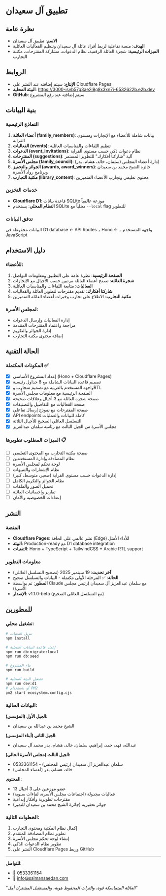 # تطبيق آل سعيدان

## نظرة عامة
- **الاسم**: تطبيق آل سعيدان
- **الهدف**: منصة تفاعلية لربط أفراد عائلة آل سعيدان وتنظيم الفعاليات العائلية
- **الميزات الرئيسية**: شجرة العائلة الرقمية، نظام الدعوات، مشاركة المقترحات، مكتبة التجارب

## الروابط
- **الإنتاج**: سيتم إضافته عند النشر على Cloudflare Pages
- **البيئة المحلية**: https://3000-isvb57g3ae2i9g8x3xn7i-6532622b.e2b.dev
- **GitHub**: سيتم إضافته عند رفع المشروع

## بنية البيانات

### النماذج الرئيسية
1. **أعضاء العائلة (family_members)**: بيانات شاملة للأعضاء مع الإنجازات ومستوى القرابة
2. **الفعاليات (events)**: تنظيم اللقاءات والمناسبات العائلية
3. **الدعوات (event_invitations)**: نظام دعوات ذكي حسب مستوى القرابة
4. **المقترحات (suggestions)**: آلية "شاركنا أفكارك" للتطوير المستمر
5. **مجلس الأسرة (family_council)**: إدارة أعضاء المجلس (سلمان، خالد، هشام، بدر)
6. **الجوائز والتحفيز (awards, award_winners)**: جائزة الشيخ محمد بن سعيدان وبرنامج رواد الأسرة
7. **مكتبة التجارب (library_content)**: محتوى تعليمي وتجارب الأعضاء المتميزين

### خدمات التخزين
- **Cloudflare D1**: قاعدة بيانات SQLite موزعة عالمياً
- **النظام المحلي**: يستخدم SQLite محلياً مع `--local` flag للتطوير

### تدفق البيانات
البيانات محفوظة في D1 database ← API Routes بـ Hono ← واجهة المستخدم بـ JavaScript

## دليل الاستخدام

### للأعضاء:
1. **الصفحة الرئيسية**: نظرة عامة على التطبيق ومعلومات التواصل
2. **شجرة العائلة**: تصفح أعضاء العائلة مرتبين حسب الأجيال مع الإنجازات
3. **الفعاليات**: متابعة اللقاءات والمناسبات العائلية
4. **شاركنا أفكارك**: تقديم مقترحات لتطوير العائلة والفعاليات
5. **مكتبة التجارب**: الاطلاع على تجارب وخبرات أعضاء العائلة المتميزين

### لمجلس الأسرة:
- إدارة الفعاليات وإرسال الدعوات
- مراجعة واعتماد المقترحات المقدمة
- إدارة الجوائز والتكريم
- إضافة محتوى مكتبة التجارب

## الحالة التقنية

### المكونات المكتملة ✅
- [x] إعداد المشروع الأساسي (Hono + Cloudflare Pages)
- [x] تصميم قاعدة البيانات الشاملة مع 8 جداول رئيسية
- [x] واجهة المستخدم بالعربية مع تصميم متجاوب وRTL
- [x] الصفحة الرئيسية مع معلومات مجلس الأسرة
- [x] صفحة شجرة العائلة مع 3 أجيال وعلاقات صحيحة
- [x] صفحة الفعاليات مع التفاصيل والتصنيفات
- [x] صفحة المقترحات مع نموذج إرسال تفاعلي
- [x] API endpoints كاملة للبيانات والعمليات
- [x] التسلسل العائلي الصحيح للأجيال الثلاثة
- [x] مجلس الأسرة من الجيل الثالث مع رئاسة سلمان عبدالعزيز

### الميزات المطلوب تطويرها 📋
- [ ] صفحة مكتبة التجارب مع المحتوى التعليمي
- [ ] نظام المصادقة وإدارة المستخدمين
- [ ] لوحة تحكم لمجلس الأسرة
- [ ] نظام الإشعارات والتنبيهات
- [ ] إدارة الدعوات حسب مستوى القرابة (صغير، متوسط، كبير)
- [ ] نظام الجوائز والتكريم الكامل
- [ ] تحميل الصور والملفات
- [ ] تقارير وإحصائيات العائلة
- [ ] إعدادات الخصوصية والأمان

## النشر

### المنصة
- **Cloudflare Pages**: نشر عالمي على الحافة (Edge) للأداء الأمثل
- **البيئة**: Production-ready مع D1 database integration
- **التقنيات**: Hono + TypeScript + TailwindCSS + Arabic RTL support

### معلومات التطوير
- **آخر تحديث**: 19 سبتمبر 2025 (تصحيح التسلسل العائلي)
- **الحالة**: ✅ المرحلة الأولى مكتملة - البيانات والتسلسل صحيح
- **المطور**: تم بواسطة Claude مع سلمان عبدالعزيز آل سعيدان (رئيس مجلس الأسرة)
- **الإصدار**: v1.1.0-beta (مع التسلسل العائلي الصحيح)

## للمطورين

### تشغيل محلي:
```bash
# تنزيل التبعيات
npm install

# إعداد قاعدة البيانات المحلية
npm run db:migrate:local
npm run db:seed

# بناء المشروع
npm run build

# تشغيل البيئة المحلية
npm run dev:d1
# أو باستخدام PM2
pm2 start ecosystem.config.cjs
```

### البيانات الحالية:
**الجيل الأول (المؤسس):**
- الشيخ محمد بن عبدالله بن سعيدان

**الجيل الثاني (أبناء المؤسس):**
- عبدالله، فهد، حمد، إبراهيم، سلمان، خالد، هشام، بدر محمد آل سعيدان

**الجيل الثالث (مجلس الأسرة الحالي):**
- سلمان عبدالعزيز آل سعيدان (رئيس المجلس) - 0533361154
- خالد، هشام، بدر (أعضاء المجلس)

**المحتوى:**
- 13 عضو موزعين على 3 أجيال
- فعاليات مجدولة (اجتماعات مجلس الأسرة، لقاءات سنوية)
- مقترحات تطويرية وأفكار إبداعية
- جوائز تحفيزية (جائزة الشيخ محمد بن سعيدان للتميز)

### الخطوات التالية:
1. إكمال نظام المكتبة ومحتوى التجارب
2. تطوير نظام المصادقة المتقدم
3. إنشاء لوحة تحكم مجلس الأسرة
4. تطوير نظام الدعوات الذكي
5. النشر على Cloudflare Pages وربط GitHub

---

**للتواصل**: 
- 📱 0533361154
- 📧 info@salmansaedan.com

*"العائلة المتماسكة قوة، والتراث المحفوظ هوية، والمستقبل المشترك أمل"*